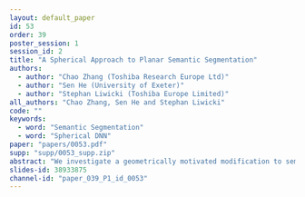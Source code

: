 ```yaml
---
layout: default_paper
id: 53
order: 39
poster_session: 1
session_id: 2
title: "A Spherical Approach to Planar Semantic Segmentation"
authors:
  - author: "Chao Zhang (Toshiba Research Europe Ltd)"
  - author: "Sen He (University of Exeter)"
  - author: "Stephan Liwicki (Toshiba Europe Limited)"
all_authors: "Chao Zhang, Sen He and Stephan Liwicki"
code: ""
keywords:
  - word: "Semantic Segmentation"
  - word: "Spherical DNN"
paper: "papers/0053.pdf"
supp: "supp/0053_supp.zip"
abstract: "We investigate a geometrically motivated modification to semantic segmentation. In particular, we reformulate typical planar CNN as a projected spherical CNN where image distortions are reduced, and thus generalisation increased. Since prior formulations of spherical CNNs require computation on full spheres, fair comparison between planar and spherical methods have not been previously presented. In this work, we first extend spherical deep learning to support high-resolution images by exploiting the reduced field of view of classical images. Then, we employ our spherical representation to reduce distortion effects of standard deep learning systems. On typical benchmarks, we apply our spherical representation and consistently outperform the classical representation of multiple existing architectures. Additionally, we introduce direct spherical pretraining  from  planar  datasets  to  further  improve  results. Finally,  we  compare our method on non-planar datasets, where we improve accuracy, and outperform running time of spherical state of the art for non-complete input spheres."
slides-id: 38933875
channel-id: "paper_039_P1_id_0053"
---
```

